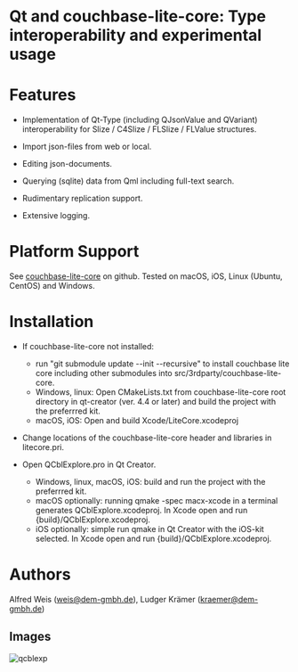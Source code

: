 # Qt and couchbase-lite-core: Type interoperability and experimental usage


# Features

* Implementation of Qt-Type (including QJsonValue and QVariant) interoperability for Slize / C4Slize / FLSlize / FLValue structures.

* Import json-files from web or local.

* Editing json-documents.

* Querying (sqlite) data from Qml including full-text search.

* Rudimentary replication support.

* Extensive logging.

# Platform Support
See [couchbase-lite-core](https://github.com/couchbase) on github.
Tested on macOS, iOS, Linux (Ubuntu, CentOS) and Windows.

# Installation

* If couchbase-lite-core not installed:
  - run "git submodule update --init --recursive" to install couchbase lite core including other submodules
    into src/3rdparty/couchbase-lite-core.
  - Windows, linux: Open CMakeLists.txt from couchbase-lite-core root directory in qt-creator (ver. 4.4 or later) and build the project
    with the preferrred kit.
  - macOS, iOS: Open and build Xcode/LiteCore.xcodeproj


* Change locations of the couchbase-lite-core header and libraries in litecore.pri.

* Open QCblExplore.pro in Qt Creator.
  - Windows, linux, macOS, iOS: build and run the project with the preferrred kit.
  - macOS optionally: running qmake -spec macx-xcode in a terminal generates QCblExplore.xcodeproj.
    In Xcode open and run {build}/QCblExplore.xcodeproj.
  - iOS optionally: simple run qmake in Qt Creator with the iOS-kit selected.
    In Xcode open and run {build}/QCblExplore.xcodeproj.



# Authors

Alfred Weis (weis@dem-gmbh.de), Ludger Krämer (kraemer@dem-gmbh.de)

## Images
![qcblexp](https://user-images.githubusercontent.com/180036/30911529-420af994-a389-11e7-9ac6-092bd2bcc319.png)
